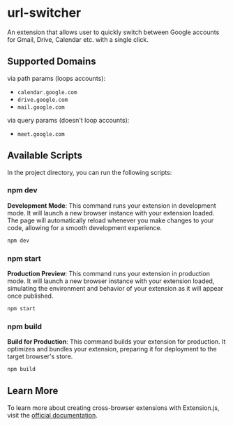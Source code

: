 # url-switcher

An extension that allows user to quickly switch between Google accounts for Gmail, Drive, Calendar etc. with a single click.

## Supported Domains

via path params (loops accounts):

- `calendar.google.com`
- `drive.google.com`
- `mail.google.com`

via query params (doesn't loop accounts):

- `meet.google.com`

## Available Scripts

In the project directory, you can run the following scripts:

### npm dev

**Development Mode**: This command runs your extension in development mode. It will launch a new browser instance with your extension loaded. The page will automatically reload whenever you make changes to your code, allowing for a smooth development experience.

```bash
npm dev
```

### npm start

**Production Preview**: This command runs your extension in production mode. It will launch a new browser instance with your extension loaded, simulating the environment and behavior of your extension as it will appear once published.

```bash
npm start
```

### npm build

**Build for Production**: This command builds your extension for production. It optimizes and bundles your extension, preparing it for deployment to the target browser's store.

```bash
npm build
```

## Learn More

To learn more about creating cross-browser extensions with Extension.js, visit the [official documentation](https://extension.js.org).
